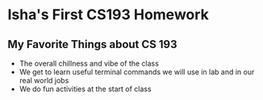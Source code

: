 # Isha's First CS193 Homework

## My Favorite Things about CS 193
- The overall chillness and vibe of the class
- We get to learn useful terminal commands we will use in lab and in our real world jobs
- We do fun activities at the start of class
